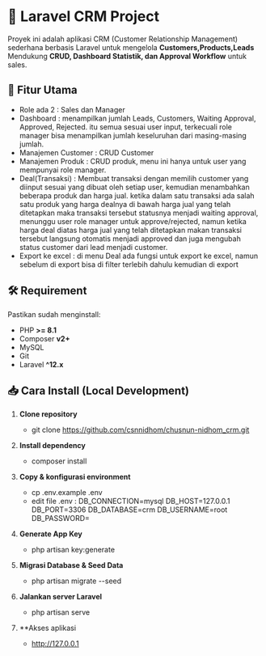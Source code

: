 # 🚀 Laravel CRM Project
Proyek ini adalah aplikasi CRM (Customer Relationship Management) sederhana berbasis Laravel untuk mengelola **Customers,Products,Leads**
Mendukung **CRUD, Dashboard Statistik, dan Approval Workflow** untuk sales.

## 📌 Fitur Utama
- Role ada 2 : Sales dan Manager
- Dashboard : menampilkan jumlah Leads, Customers, Waiting Approval, Approved, Rejected. itu semua sesuai user input, terkecuali role manager bisa menampilkan jumlah keseluruhan dari masing-masing jumlah.
- Manajemen Customer : CRUD Customer
- Manajemen Produk : CRUD produk, menu ini hanya untuk user yang mempunyai role manager.
- Deal(Transaksi) : Membuat transaksi dengan memilih customer yang diinput sesuai yang dibuat oleh setiap user, kemudian menambahkan beberapa produk dan harga jual. ketika dalam satu transaksi ada salah satu produk yang harga dealnya di bawah harga jual yang telah ditetapkan maka transaksi tersebut statusnya menjadi waiting approval, menunggu user role manager untuk approve/rejected, namun ketika harga deal diatas harga jual yang telah ditetapkan makan transaksi tersebut langsung otomatis menjadi approved dan juga mengubah status customer dari lead menjadi customer.
- Export ke excel : di menu Deal ada fungsi untuk export ke excel, namun sebelum di export bisa di filter terlebih dahulu kemudian di export

## 🛠️ Requirement
Pastikan sudah menginstall:

- PHP **>= 8.1**
- Composer **v2+**
- MySQL
- Git
- Laravel **^12.x**

## 📥 Cara Install (Local Development)
1. **Clone repository**
    - git clone https://github.com/csnnidhom/chusnun-nidhom_crm.git

2. **Install dependency**
    - composer install

3. **Copy & konfigurasi environment**
    - cp .env.example .env
    - edit file .env :
        DB_CONNECTION=mysql
        DB_HOST=127.0.0.1
        DB_PORT=3306
        DB_DATABASE=crm
        DB_USERNAME=root
        DB_PASSWORD=

4. **Generate App Key**
    - php artisan key:generate

5. **Migrasi Database & Seed Data**
    - php artisan migrate --seed

6. **Jalankan server Laravel**
    - php artisan serve

7. **Akses aplikasi
    - http://127.0.0.1